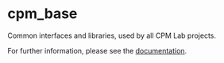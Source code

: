# cpm_base

Common interfaces and libraries, used by all CPM Lab projects.

For further information, please see the [documentation](http://cpm-lab.embedded.rwth-aachen.de:8090/display/CLD/CPM+Lab+Documentation).

